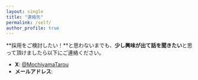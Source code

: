 ```yaml
---
layout: single
title: "連絡先"
permalink: /self/
author_profile: true
---
```


 **採用をご検討したい！**と思わないまでも、**少し興味が出て話を聞きたい**と思って頂けましたら以下にご連絡ください。

- **X**: [@MochiyamaTarou](https://x.com/MochiyamaTarou)
- **メールアドレス**: [](mailto:)

